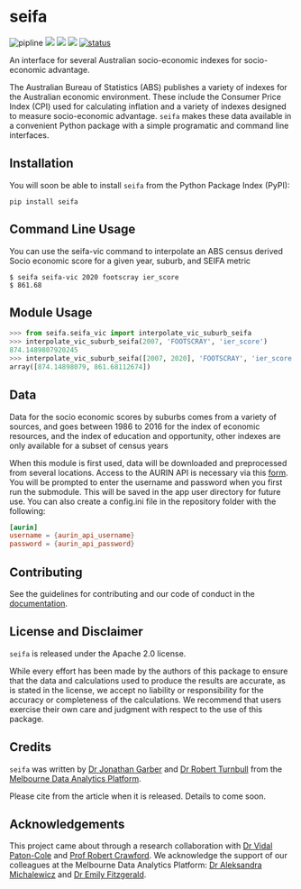 # seifa

![pipline](https://github.com/sailngarbwm/seifa/actions/workflows/coverage.yml/badge.svg)
[<img src="https://img.shields.io/endpoint?url=https://gist.githubusercontent.com/sailngarbwm/49262550cc8b0fb671d46df58de213d4/raw/coverage-badge.json">](<https://sailngarbwm.github.io/seifa/coverage/>)
[<img src="https://github.com/sailngarbwm/seifa/actions/workflows/docs.yml/badge.svg">](<https://sailngarbwm.github.io/seifa/>)
[<img src="https://img.shields.io/badge/code%20style-black-000000.svg">](<https://github.com/psf/black>)
[![status](https://joss.theoj.org/papers/817baa72d2b17b535af8f421a43404b0/status.svg)](https://joss.theoj.org/papers/817baa72d2b17b535af8f421a43404b0)

An interface for several Australian socio-economic indexes for socio-economic advantage.

The Australian Bureau of Statistics (ABS) publishes a variety of indexes for the Australian
economic environment. These include the Consumer Price Index (CPI) used for calculating inflation
and a variety of indexes designed to measure socio-economic advantage. `seifa` makes these data
available in a convenient Python package with a simple programatic and command line interfaces. 

## Installation

You will soon be able to install `seifa` from the Python Package Index (PyPI):

```
pip install seifa
```

## Command Line Usage


You can use the seifa-vic command to interpolate an ABS census derived Socio economic score for a given year, suburb, and SEIFA metric
```
$ seifa seifa-vic 2020 footscray ier_score
$ 861.68

```

## Module Usage

```python
>>> from seifa.seifa_vic import interpolate_vic_suburb_seifa
>>> interpolate_vic_suburb_seifa(2007, 'FOOTSCRAY', 'ier_score')
874.1489807920245
>>> interpolate_vic_suburb_seifa([2007, 2020], 'FOOTSCRAY', 'ier_score', fill_value='extrapolate')
array([874.14898079, 861.68112674])
```

## Data

Data for the socio economic scores by suburbs comes from a variety of sources, and goes between 1986 to 2016 for the index of economic resources, and the index of education and opportunity, other indexes are only available for a subset of census years

When this module is first used, data will be downloaded and preprocessed from several locations. Access to the AURIN API is necessary via this [form](https://aurin.org.au/resources/aurin-apis/sign-up/). You will be prompted to enter the username and password when you first run the submodule. This will be saved in the app user directory for future use. You can also create a config.ini file in the repository folder with the following:

```toml
[aurin]
username = {aurin_api_username}
password = {aurin_api_password}
```

## Contributing

See the guidelines for contributing and our code of conduct in the [documentation](https://sailngarbwm.github.io/seifa/contributing.html).

## License and Disclaimer

`seifa` is released under the Apache 2.0 license.

While every effort has been made by the authors of this package to ensure that the data and calculations used to produce the results are accurate, as is stated in the license, we accept no liability or responsibility for the accuracy or completeness of the calculations. 
We recommend that users exercise their own care and judgment with respect to the use of this package.
 
## Credits

`seifa` was written by [Dr Jonathan Garber](https://findanexpert.unimelb.edu.au/profile/787135-jonathan-garber) and [Dr Robert Turnbull](https://findanexpert.unimelb.edu.au/profile/877006-robert-turnbull) from the [Melbourne Data Analytics Platform](https://mdap.unimelb.edu.au/).

Please cite from the article when it is released. Details to come soon.

## Acknowledgements

This project came about through a research collaboration with [Dr Vidal Paton-Cole](https://findanexpert.unimelb.edu.au/profile/234417-vidal-paton-cole) and [Prof Robert Crawford](https://findanexpert.unimelb.edu.au/profile/174016-robert-crawford). We acknowledge the support of our colleagues at the Melbourne Data Analytics Platform: [Dr Aleksandra Michalewicz](https://findanexpert.unimelb.edu.au/profile/27349-aleks-michalewicz) and [Dr Emily Fitzgerald](https://findanexpert.unimelb.edu.au/profile/196181-emily-fitzgerald).
